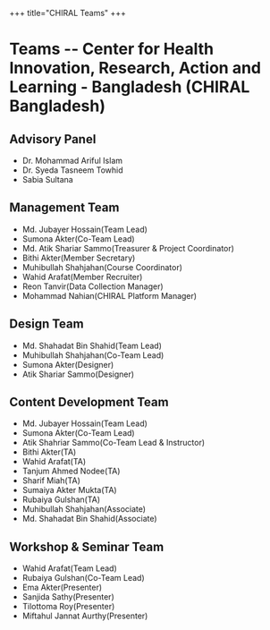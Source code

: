 +++
title="CHIRAL Teams"
+++

# Teams -- Center for Health Innovation, Research, Action and Learning - Bangladesh (CHIRAL Bangladesh) 

## Advisory Panel
- Dr. Mohammad Ariful Islam
- Dr. Syeda Tasneem Towhid
- Sabia Sultana


## Management Team
- Md. Jubayer Hossain(Team Lead)
- Sumona Akter(Co-Team Lead)
- Md.  Atik Shariar Sammo(Treasurer & Project Coordinator)
- Bithi Akter(Member Secretary)
- Muhibullah Shahjahan(Course Coordinator)
- Wahid Arafat(Member Recruiter)
- Reon Tanvir(Data Collection Manager)
- Mohammad Nahian(CHIRAL Platform Manager)

## Design Team
- Md. Shahadat Bin Shahid(Team Lead)
- Muhibullah Shahjahan(Co-Team Lead)
- Sumona Akter(Designer)
- Atik Shariar Sammo(Designer)

## Content Development Team
- Md. Jubayer Hossain(Team Lead)
- Sumona Akter(Co-Team Lead)
- Atik Shahriar Sammo(Co-Team Lead & Instructor)
- Bithi Akter(TA)
- Wahid Arafat(TA)
- Tanjum Ahmed Nodee(TA)
- Sharif Miah(TA)
- Sumaiya Akter Mukta(TA)
- Rubaiya Gulshan(TA)
- Muhibullah Shahjahan(Associate)
- Md. Shahadat Bin Shahid(Associate)

## Workshop & Seminar Team
- Wahid Arafat(Team Lead)
- Rubaiya Gulshan(Co-Team Lead)
- Ema Akter(Presenter)
- Sanjida Sathy(Presenter)
- Tilottoma Roy(Presenter)
- Miftahul Jannat Aurthy(Presenter)
